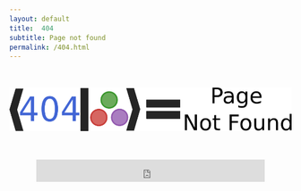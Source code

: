 ```yaml
---
layout: default
title:  404
subtitle: Page not found
permalink: /404.html
---
```

<br></br>
![404](/images/JuliaQuantum_404_145w.png)

<div align="center">
<br></br>
<iframe src="http://duckduckgo.com/search.html?site=juliaquantum.github.io&prefill=Search DuckDuckGo&focus=yes"
style="overflow:hidden;margin:0;padding:0;width:408px;height:40px;" frameborder="0"></iframe>
</div>
